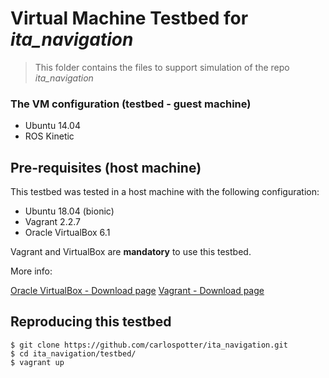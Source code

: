 # Virtual Machine Testbed for *ita_navigation*

> This folder contains the files to support simulation of the repo *ita_navigation*

### The VM configuration (testbed - guest machine)

- Ubuntu 14.04
- ROS Kinetic

## Pre-requisites (host machine)

This testbed was tested in a host machine with the following configuration:

- Ubuntu 18.04 (bionic)
- Vagrant 2.2.7 
- Oracle VirtualBox 6.1

Vagrant and VirtualBox are **mandatory** to use this testbed.

More info:

[Oracle VirtualBox - Download page](https://virtualbox.org/wiki/Downloads)
[Vagrant - Download page](https://www.vagrantup.com/downloads.html)

## Reproducing this testbed

```
$ git clone https://github.com/carlospotter/ita_navigation.git
$ cd ita_navigation/testbed/
$ vagrant up
```
